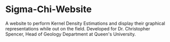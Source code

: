 # Sigma-Chi-Website
A website to perform Kernel Density Estimations and display their graphical representations while out on the field. Developed for Dr. Christopher Spencer, Head of Geology Department at Queen's University.
